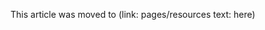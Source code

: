 <!--
Title: Article Moved
Template: page
Redirect: pages/resources
-->

This article was moved to (link: pages/resources text: here)